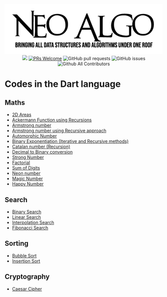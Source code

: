 <p align="center">
    <img src="../img/neo_algo.png"><br>
    <img src="https://img.shields.io/github/license/tesseractcoding/neoalgo?style=flat">
    <a href="http://makeapullrequest.com" target="_blank"><img src="https://img.shields.io/badge/PRs-welcome-brightgreen.svg?style=flat" alt="PRs Welcome"></a>
    <img alt="GitHub pull requests" src="https://img.shields.io/github/issues-pr/tesseractcoding/neoalgo">
    <img alt="GitHub issues" src="https://img.shields.io/github/issues/tesseractcoding/neoalgo">
    <img alt="Github All Contributors" src="https://img.shields.io/github/all-contributors/tesseractcoding/neoalgo">
</p>

# Codes in the Dart language

## Maths

- [2D Areas](maths/Areas2D.dart)
- [Ackermann Function using Recursions](maths/Ackermann_funciton.dart)
- [Armstrong number](maths/Armstrong.dart)
- [Armstrong number using Recursive approach](maths/ArmstrongRecursive.dart)
- [Automorphic Number](maths/automorphic_number.dart)
- [Binary Exponentiation (Iterative and Recursive methods)](maths/Binary_Exponentiation.dart)
- [Catalan number (Recursion)](maths\catalan_number.dart)
- [Decimal to Binary conversion](maths/DecimalToBinary.dart)
- [Strong Number](maths/StrongNumber.dart)
- [Factorial](maths/Factorial.dart)
- [Sum of Digits](maths/SumOfDigits.dart)
- [Neon number](maths/NeonNumber.dart)
- [Magic Number](maths/MagicNumber.dart)
- [Happy Number](maths/HappyNumber.dart)

## Search

- [Binary Search](search/BinarySearch.dart)
- [Linear Search](search/LinearSearch.dart)
- [Interpolation Search](search/InterpolationSearch.dart)
- [Fibonacci Search](search/FibonacciSearch.dart)

## Sorting

- [Bubble Sort](sort/BubbleSort.dart)
- [Insertion Sort](sort/InsertionSort.dart)

## Cryptography

- [Caesar Cipher](cryptography/CaesarCipher.dart)